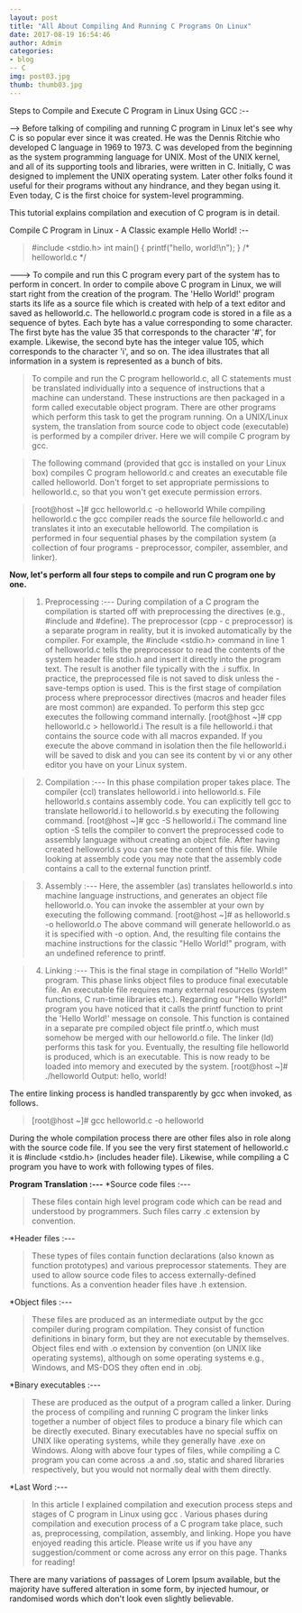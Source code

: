 ```yaml
---
layout: post
title: "All About Compiling And Running C Programs On Linux"
date: 2017-08-19 16:54:46
author: Admin
categories:
- blog 
-- C
img: post03.jpg
thumb: thumb03.jpg
---
```


Steps to Compile and Execute C Program in Linux Using GCC :--


--> Before talking of compiling and running C program in Linux let's see why C is so popular ever since it was created. He was the Dennis Ritchie who developed C language in 1969 to 1973. C was developed from the beginning as the system programming language for UNIX. Most of the UNIX kernel, and all of its supporting tools and libraries, were written in C. Initially, C was designed to implement the UNIX operating system. Later other folks found it useful for their programs without any hindrance, and they began using it. Even today, C is the first choice for system-level programming.

This tutorial explains compilation and execution of C program is in detail.<!--more-->

Compile C Program in Linux - A Classic example Hello World! :--


>#include <stdio.h>
int main()
{
printf("hello, world!\n");
}
/* helloworld.c */


---> To compile and run this C program every part of the system has to perform in concert. In order to compile above C program in Linux, we will start right from the creation of the program. The 'Hello World!' program starts its life as a source file which is created with help of a text editor and saved as helloworld.c. The helloworld.c program code is stored in a file as a sequence of bytes. Each byte has a value corresponding to some character. The first byte has the value 35 that corresponds to the character '#', for example. Likewise, the second byte has the integer value 105, which corresponds to the character 'i', and so on. The idea illustrates that all information in a system is represented as a bunch of bits.


> To compile and run the C program helloworld.c, all C statements must be translated individually into a sequence of instructions that a machine can understand. These instructions are then packaged in a form called executable object program. There are other programs which perform this task to get the program running. On a UNIX/Linux system, the translation from source code to object code (executable) is performed by a compiler driver. Here we will compile C program by gcc.


> The following command (provided that gcc is installed on your Linux box) compiles C program helloworld.c and creates an executable file called helloworld. Don't forget to set appropriate permissions to helloworld.c, so that you won't get execute permission errors.

>[root@host ~]# gcc helloworld.c -o helloworld
>While compiling helloworld.c the gcc compiler reads the source file helloworld.c and translates it into an executable helloworld. The compilation is performed in four sequential phases by the compilation system (a collection of four programs - preprocessor, compiler, assembler, and linker).

**Now, let's perform all four steps to compile and run C program one by one.**

>1. Preprocessing :---
During compilation of a C program the compilation is started off with preprocessing the directives (e.g., #include and #define). The preprocessor (cpp - c preprocessor) is a separate program in reality, but it is invoked automatically by the compiler. For example, the #include <stdio.h> command in line 1 of helloworld.c tells the preprocessor to read the contents of the system header file stdio.h and insert it directly into the program text. The result is another file typically with the .i suffix. In practice, the preprocessed file is not saved to disk unless the -save-temps option is used.
This is the first stage of compilation process where preprocessor directives (macros and header files are most common) are expanded. To perform this step gcc executes the following command internally.
[root@host ~]# cpp helloworld.c > helloworld.i
The result is a file helloworld.i that contains the source code with all macros expanded. If you execute the above command in isolation then the file helloworld.i will be saved to disk and you can see its content by vi or any other editor you have on your Linux system.

>2. Compilation :---
In this phase compilation proper takes place. The compiler (ccl) translates helloworld.i into helloworld.s. File helloworld.s contains assembly code. You can explicitly tell gcc to translate helloworld.i to helloworld.s by executing the following command.
>[root@host ~]# gcc -S helloworld.i
The command line option -S tells the compiler to convert the preprocessed code to assembly language without creating an object file. After having created helloworld.s you can see the content of this file. While looking at assembly code you may note that the assembly code contains a call to the external function printf.

>3. Assembly :---
Here, the assembler (as) translates helloworld.s into machine language instructions, and generates an object file helloworld.o. You can invoke the assembler at your own by executing the following command.
>[root@host ~]# as helloworld.s -o helloworld.o
The above command will generate helloworld.o as it is specified with -o option. And, the resulting file contains the machine instructions for the classic "Hello World!" program, with an undefined reference to printf.

>4. Linking :---
This is the final stage in compilation of "Hello World!" program. This phase links object files to produce final executable file. An executable file requires many external resources (system functions, C run-time libraries etc.). Regarding our "Hello World!" program you have noticed that it calls the printf function to print the 'Hello World!' message on console. This function is contained in a separate pre compiled object file printf.o, which must somehow be merged with our helloworld.o file. The linker (ld) performs this task for you. Eventually, the resulting file helloworld is produced, which is an executable. This is now ready to be loaded into memory and executed by the system.
>[root@host ~]# ./helloworld
Output:
hello, world!

The entire linking process is handled transparently by gcc when invoked, as follows.
>[root@host ~]# gcc helloworld.c -o helloworld

During the whole compilation process there are other files also in role along with the source code file. If you see the very first statement of helloworld.c it is #include <stdio.h> (includes header file). Likewise, while compiling a C program you have to work with following types of files.

**Program Translation :---**
*Source code files :---
> These files contain high level program code which can be read and understood by programmers. Such files carry .c extension by convention.

*Header files :---
> These types of files contain function declarations (also known as function prototypes) and various preprocessor statements. They are used to allow source code files to access externally-defined functions. As a convention header files have .h extension.

*Object files :---
> These files are produced as an intermediate output by the gcc compiler during program compilation. They consist of function definitions in binary form, but they are not executable by themselves. Object files end with .o extension by convention (on UNIX like operating systems), although on some operating systems e.g., Windows, and MS-DOS they often end in .obj.

*Binary executables :---
> These are produced as the output of a program called a linker. During the process of compiling and running C program the linker links together a number of object files to produce a binary file which can be directly executed. Binary executables have no special suffix on UNIX like operating systems, while they generally have .exe on Windows.
Along with above four types of files, while compiling a C program you can come across .a and .so, static and shared libraries respectively, but you would not normally deal with them directly.

*Last Word :---
>In this article I explained compilation and execution process steps and stages of C program in Linux using gcc . Various phases during compilation and execution process of a C program take place, such as, preprocessing, compilation, assembly, and linking. Hope you have enjoyed reading this article. Please write us if you have any suggestion/comment or come across any error on this page. Thanks for reading!

There are many variations of passages of Lorem Ipsum available, but the majority have suffered alteration in some form, by injected humour, or randomised words which don't look even slightly believable.

[hampden]: https://github.com/jekyll/jekyll
